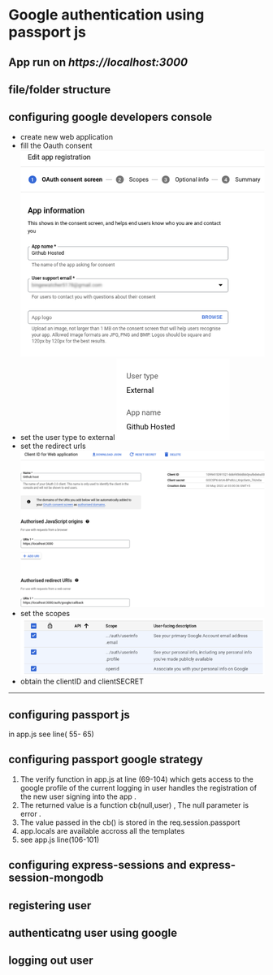 <h1>Google authentication using passport js</h1>
<h2>App run on <em>https://localhost:3000</em></h2>

## file/folder structure

## configuring google developers console

* create new web application
* fill the Oauth consent
    <img src="/utils/Oauthconsent.png" />
* set the user type to external
    <img src="/utils/user_type.png" />
* set the redirect urls
    <img src="/utils/urls.png" />
* set the scopes
    <img src="/utils/scopes.png" />
* obtain the clientID and clientSECRET
-------------------------
## configuring passport js
<p>
    in app.js see line( 55- 65)
</p>

## configuring passport google strategy
<p>

1. The verify function in app.js at line (69-104) which gets access to the google profile of the current logging in user handles the registration of the new user signing into the app .
2. The returned value is a function cb(null,user)  , The null parameter is error . 
3. The value passed in the cb() is stored in the req.session.passport
4. app.locals are available accross all the templates
5. see app.js line(106-101)
</p>

## configuring express-sessions and express-session-mongodb

## registering user

## authenticatng user using google

## logging out user